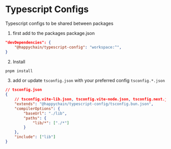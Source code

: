 # Typescript Configs

Typescript configs to be shared between packages

1. first add to the packages package.json

```json
"devDependencies": {
    "@happychain/typescript-config": "workspace:^",
}
```

2. Install

```sh
pnpm install
```

3. add or update `tsconfig.json` with your preferred config `tsconfig.*.json`

```json
// tsconfig.json
{
	// tsconfig.vite-lib.json, tsconfig.vite-node.json, tsconfig.next.json
	"extends": "@happychain/typescript-config/tsconfig.bun.json",
	"compilerOptions": {
		"baseUrl": "./lib",
		"paths": {
			"lib/*": ["./*"]
		}
	},
	"include": ["lib"]
}
```
